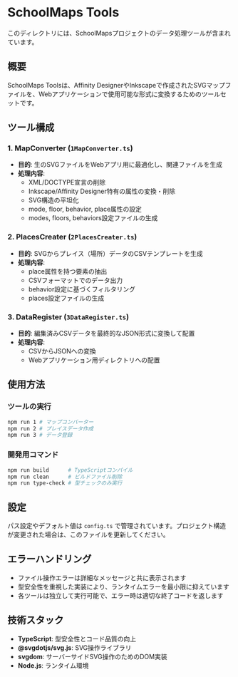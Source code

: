 # SchoolMaps Tools

このディレクトリには、SchoolMapsプロジェクトのデータ処理ツールが含まれています。

## 概要

SchoolMaps Toolsは、Affinity DesignerやInkscapeで作成されたSVGマップファイルを、Webアプリケーションで使用可能な形式に変換するためのツールセットです。

## ツール構成

### 1. MapConverter (`1MapConverter.ts`)

- **目的**: 生のSVGファイルをWebアプリ用に最適化し、関連ファイルを生成
- **処理内容**:
  - XML/DOCTYPE宣言の削除
  - Inkscape/Affinity Designer特有の属性の変換・削除
  - SVG構造の平坦化
  - mode, floor, behavior, place属性の設定
  - modes, floors, behaviors設定ファイルの生成

### 2. PlacesCreater (`2PlacesCreater.ts`)

- **目的**: SVGからプレイス（場所）データのCSVテンプレートを生成
- **処理内容**:
  - place属性を持つ要素の抽出
  - CSVフォーマットでのデータ出力
  - behavior設定に基づくフィルタリング
  - places設定ファイルの生成

### 3. DataRegister (`3DataRegister.ts`)

- **目的**: 編集済みCSVデータを最終的なJSON形式に変換して配置
- **処理内容**:
  - CSVからJSONへの変換
  - Webアプリケーション用ディレクトリへの配置

## 使用方法

### ツールの実行

```bash
npm run 1 # マップコンバーター
npm run 2 # プレイスデータ作成
npm run 3 # データ登録
```

### 開発用コマンド

```bash
npm run build      # TypeScriptコンパイル
npm run clean      # ビルドファイル削除
npm run type-check # 型チェックのみ実行
```

## 設定

パス設定やデフォルト値は `config.ts` で管理されています。プロジェクト構造が変更された場合は、このファイルを更新してください。

## エラーハンドリング

- ファイル操作エラーは詳細なメッセージと共に表示されます
- 型安全性を重視した実装により、ランタイムエラーを最小限に抑えています
- 各ツールは独立して実行可能で、エラー時は適切な終了コードを返します

## 技術スタック

- **TypeScript**: 型安全性とコード品質の向上
- **@svgdotjs/svg.js**: SVG操作ライブラリ
- **svgdom**: サーバーサイドSVG操作のためのDOM実装
- **Node.js**: ランタイム環境
